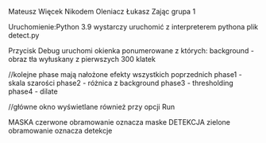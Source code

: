 Mateusz Więcek
Nikodem Oleniacz
Łukasz Zając
grupa 1

Uruchomienie:Python 3.9
wystarczy uruchomić z interpreterem pythona plik detect.py

Przycisk Debug uruchomi okienka ponumerowane z których:
background - obraz tła wyłuskany z pierwszych 300 klatek

//kolejne phase mają nałożone efekty wszystkich poprzednich
phase1 - skala szarości
phase2 - różnica z background
phase3 - thresholding
phase4 - dilate

//główne okno wyświetlane również przy opcji Run 


MASKA
czerwone obramowanie oznacza maske
DETEKCJA
zielone obramowanie oznacza detekcje
